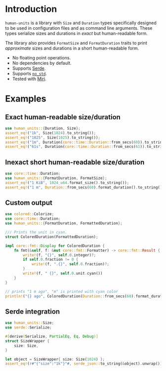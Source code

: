 # Introduction

`human-units` is a library with `Size` and `Duration` types specifically designed to be used in configuration files and as command line arguments.
These types serialize sizes and durations in _exact_ but human-readable form.

The library also provides `FormatSize` and `FormatDuration` traits
to print _approximate_ sizes and durations in a short human-readable form.

- No floating point operations.
- No dependencies by default.
- Supports [Serde](https://serde.rs/).
- Supports [`no_std`](https://docs.rust-embedded.org/book/intro/no-std.html).
- Tested with [Miri](https://github.com/rust-lang/miri).


# Examples

## Exact human-readable size/duration

```rust
use human_units::{Duration, Size};
assert_eq!("1k", Size(1024).to_string());
assert_eq!("1025", Size(1025).to_string());
assert_eq!("1m", Duration(core::time::Duration::from_secs(60)).to_string());
assert_eq!("61s", Duration(core::time::Duration::from_secs(61)).to_string());
```

## Inexact short human-readable size/duration

```rust
use core::time::Duration;
use human_units::{FormatDuration, FormatSize};
assert_eq!("1 KiB", 1024_u64.format_size().to_string());
assert_eq!("1 m", Duration::from_secs(60).format_duration().to_string());
```

## Custom output

```rust
use colored::Colorize;
use core::time::Duration;
use human_units::{FormatDuration, FormattedDuration};

/// Prints the unit in cyan.
struct ColoredDuration(FormattedDuration);

impl core::fmt::Display for ColoredDuration {
    fn fmt(&self, f: &mut core::fmt::Formatter) -> core::fmt::Result {
        write!(f, "{}", self.0.integer)?;
        if self.0.fraction != 0 {
            write!(f, ".{}", self.0.fraction)?;
        }
        write!(f, " {}", self.0.unit.cyan())
    }
}

// prints "1 m ago", "m" is printed with cyan color
println!("{} ago", ColoredDuration(Duration::from_secs(60).format_duration()));
```

## Serde integration

```rust
use human_units::Size;
use serde::Serialize;

#[derive(Serialize, PartialEq, Eq, Debug)]
struct SizeWrapper {
    size: Size,
}

let object = SizeWrapper{ size: Size(1024) };
assert_eq!(r#"{"size":"1k"}"#, serde_json::to_string(&object).unwrap());
```
